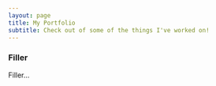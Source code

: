```yaml
---
layout: page
title: My Portfolio
subtitle: Check out of some of the things I've worked on!
---
```


### Filler

Filler...